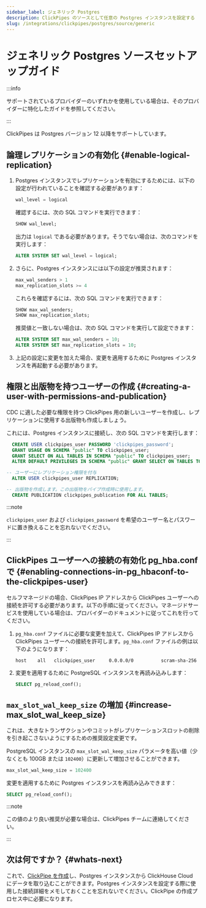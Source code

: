 ```yaml
---
sidebar_label: ジェネリック Postgres
description: ClickPipes のソースとして任意の Postgres インスタンスを設定する
slug: /integrations/clickpipes/postgres/source/generic
---
```


# ジェネリック Postgres ソースセットアップガイド

:::info

サポートされているプロバイダーのいずれかを使用している場合は、そのプロバイダーに特化したガイドを参照してください。

:::

ClickPipes は Postgres バージョン 12 以降をサポートしています。

## 論理レプリケーションの有効化 {#enable-logical-replication}

1. Postgres インスタンスでレプリケーションを有効にするためには、以下の設定が行われていることを確認する必要があります：

    ```sql
    wal_level = logical
    ```
   確認するには、次の SQL コマンドを実行できます：
    ```sql
    SHOW wal_level;
    ```

   出力は `logical` である必要があります。そうでない場合は、次のコマンドを実行します：
    ```sql
    ALTER SYSTEM SET wal_level = logical;
    ```

2. さらに、Postgres インスタンスには以下の設定が推奨されます：
    ```sql
    max_wal_senders > 1
    max_replication_slots >= 4
    ```
   これらを確認するには、次の SQL コマンドを実行できます：
    ```sql
    SHOW max_wal_senders;
    SHOW max_replication_slots;
    ```

   推奨値と一致しない場合は、次の SQL コマンドを実行して設定できます：
    ```sql
    ALTER SYSTEM SET max_wal_senders = 10;
    ALTER SYSTEM SET max_replication_slots = 10;
    ```
3. 上記の設定に変更を加えた場合、変更を適用するために Postgres インスタンスを再起動する必要があります。


## 権限と出版物を持つユーザーの作成 {#creating-a-user-with-permissions-and-publication}

CDC に適した必要な権限を持つ ClickPipes 用の新しいユーザーを作成し、レプリケーションに使用する出版物も作成しましょう。

これには、Postgres インスタンスに接続し、次の SQL コマンドを実行します：
```sql
  CREATE USER clickpipes_user PASSWORD 'clickpipes_password';
  GRANT USAGE ON SCHEMA "public" TO clickpipes_user;
  GRANT SELECT ON ALL TABLES IN SCHEMA "public" TO clickpipes_user;
  ALTER DEFAULT PRIVILEGES IN SCHEMA "public" GRANT SELECT ON TABLES TO clickpipes_user;

-- ユーザーにレプリケーション権限を付与
  ALTER USER clickpipes_user REPLICATION;

-- 出版物を作成します。この出版物をパイプ作成時に使用します。
  CREATE PUBLICATION clickpipes_publication FOR ALL TABLES;
```
:::note

`clickpipes_user` および `clickpipes_password` を希望のユーザー名とパスワードに置き換えることを忘れないでください。

:::


## ClickPipes ユーザーへの接続の有効化 pg_hba.conf で {#enabling-connections-in-pg_hbaconf-to-the-clickpipes-user}

セルフマネージドの場合、ClickPipes IP アドレスから ClickPipes ユーザーへの接続を許可する必要があります。以下の手順に従ってください。マネージドサービスを使用している場合は、プロバイダーのドキュメントに従ってこれを行ってください。

1. `pg_hba.conf` ファイルに必要な変更を加えて、ClickPipes IP アドレスから ClickPipes ユーザーへの接続を許可します。`pg_hba.conf` ファイルの例は以下のようになります：
    ```response
    host    all   clickpipes_user     0.0.0.0/0          scram-sha-256
    ```

2. 変更を適用するために PostgreSQL インスタンスを再読み込みします：
    ```sql
    SELECT pg_reload_conf();
    ```


## `max_slot_wal_keep_size` の増加 {#increase-max_slot_wal_keep_size}

これは、大きなトランザクションやコミットがレプリケーションスロットの削除を引き起こさないようにするための推奨設定変更です。

PostgreSQL インスタンスの `max_slot_wal_keep_size` パラメータを高い値（少なくとも 100GB または `102400`）に更新して増加させることができます。

```sql
max_slot_wal_keep_size = 102400
```

変更を適用するために Postgres インスタンスを再読み込みできます：
```sql
SELECT pg_reload_conf();
```

:::note

この値のより良い推奨が必要な場合は、ClickPipes チームに連絡してください。

:::

## 次は何ですか？ {#whats-next}

これで、[ClickPipe を作成](../index.md)し、Postgres インスタンスから ClickHouse Cloud にデータを取り込むことができます。Postgres インスタンスを設定する際に使用した接続詳細をメモしておくことを忘れないでください。ClickPipe の作成プロセス中に必要になります。
